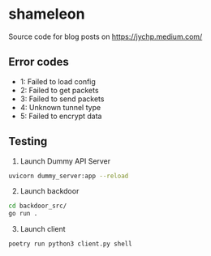# shameleon

Source code for blog posts on https://jychp.medium.com/

## Error codes
- 1: Failed to load config
- 2: Failed to get packets
- 3: Failed to send packets
- 4: Unknown tunnel type
- 5: Failed to encrypt data

## Testing
1. Launch Dummy API Server
```bash
uvicorn dummy_server:app --reload
```

2. Launch backdoor
```bash
cd backdoor_src/
go run .
```

3. Launch client
```bash
poetry run python3 client.py shell
```
